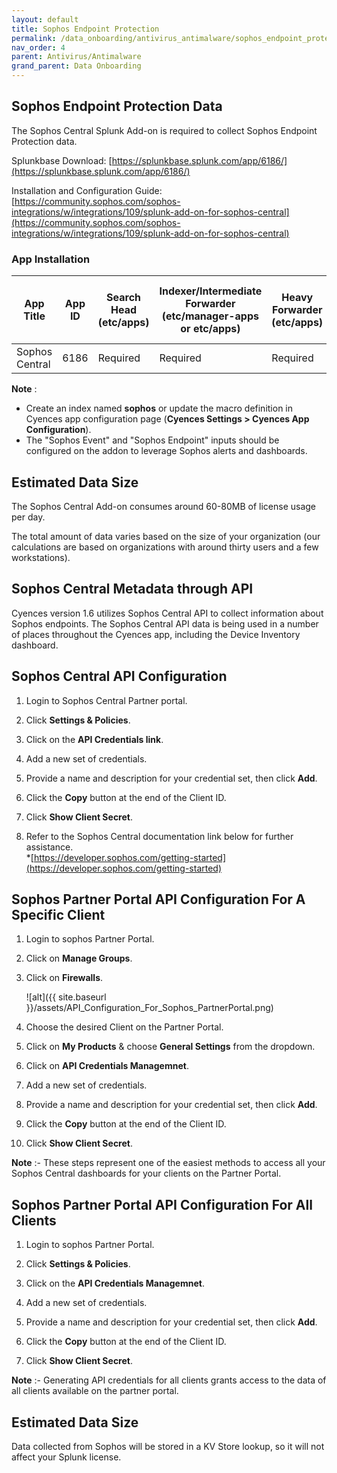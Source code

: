 ```yaml
---
layout: default
title: Sophos Endpoint Protection
permalink: /data_onboarding/antivirus_antimalware/sophos_endpoint_protection/
nav_order: 4
parent: Antivirus/Antimalware
grand_parent: Data Onboarding
---
```


## **Sophos Endpoint Protection Data**

The Sophos Central Splunk Add-on is required to collect Sophos Endpoint Protection data. 

Splunkbase Download:
[https://splunkbase.splunk.com/app/6186/](https://splunkbase.splunk.com/app/6186/) 
 
Installation and Configuration Guide:
[https://community.sophos.com/sophos-integrations/w/integrations/109/splunk-add-on-for-sophos-central](https://community.sophos.com/sophos-integrations/w/integrations/109/splunk-add-on-for-sophos-central)


### App Installation

| App Title | App ID |  Search Head (etc/apps) | Indexer/Intermediate Forwarder (etc/manager-apps or etc/apps) | Heavy Forwarder (etc/apps) | Server / UF / Deployment Server (etc/deployment-apps) | 
| --------- | ------ | ----------------------- | ------------------------------------------------------------- | -------------------------- | ----------------------------------------------------- |
| Sophos Central | 6186 | Required | Required | Required | - |

**Note** : 

- Create an index named **sophos** or update the macro definition in Cyences app configuration page (**Cyences Settings > Cyences App Configuration**). 
- The "Sophos Event" and "Sophos Endpoint" inputs should be configured on the addon to leverage Sophos alerts and dashboards.


## Estimated Data Size  
The Sophos Central Add-on consumes around 60-80MB of license usage per day. 

The total amount of data varies based on the size of your organization (our calculations are based on organizations with around thirty users and a few workstations). 

## **Sophos Central Metadata through API**
Cyences version 1.6 utilizes Sophos Central API to collect information about Sophos endpoints. The Sophos Central API data is being used in a number of places throughout the Cyences app, including the Device Inventory dashboard. 

## Sophos Central API Configuration

1. Login to Sophos Central Partner portal. 

2. Click **Settings & Policies**. 

3. Click on the **API Credentials link**.

4. Add a new set of credentials. 

5. Provide a name and description for your credential set, then click **Add**. 

6. Click the **Copy** button at the end of the Client ID.  

7. Click **Show Client Secret**. 

8. Refer to the Sophos Central documentation link below for further assistance.  
    *[https://developer.sophos.com/getting-started](https://developer.sophos.com/getting-started) 

## Sophos Partner Portal API Configuration For A Specific Client

1. Login to sophos Partner Portal.

2. Click on **Manage Groups**.

3. Click on **Firewalls**.

    ![alt]({{ site.baseurl }}/assets/API_Configuration_For_Sophos_PartnerPortal.png)

4. Choose the desired Client on the Partner Portal.

4. Click on **My Products** & choose **General Settings** from the dropdown.

5. Click on **API Credentials Managemnet**.

6. Add a new set of credentials. 

7. Provide a name and description for your credential set, then click **Add**. 

8. Click the **Copy** button at the end of the Client ID.  

9. Click **Show Client Secret**. 

**Note** :- These steps represent one of the easiest methods to access all your Sophos Central dashboards for your clients on the Partner Portal.

## Sophos Partner Portal API Configuration For All Clients

1. Login to sophos Partner Portal.

2. Click **Settings & Policies**. 

3. Click on the **API Credentials Managemnet**.

4. Add a new set of credentials. 

5. Provide a name and description for your credential set, then click **Add**.

6. Click the **Copy** button at the end of the Client ID. 

7. Click **Show Client Secret**. 

**Note** :- Generating API credentials for all clients grants access to the data of all clients available on the partner portal.


## Estimated Data Size
Data collected from Sophos will be stored in a KV Store lookup, so it will not affect your Splunk license. 